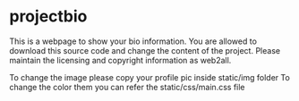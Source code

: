 projectbio
==========

This is a webpage to show your bio information.
You are allowed to download this source code and change the content of the project.
Please maintain the licensing and copyright information as web2all. 

To change the image please copy your profile pic inside static/img folder
To change the color them you can refer the static/css/main.css file 
